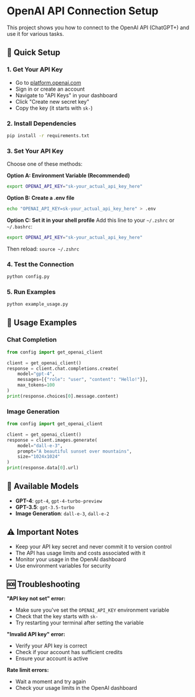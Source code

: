 # OpenAI API Connection Setup

This project shows you how to connect to the OpenAI API (ChatGPT+) and use it for various tasks.

## 🚀 Quick Setup

### 1. Get Your API Key
- Go to [platform.openai.com](https://platform.openai.com)
- Sign in or create an account
- Navigate to "API Keys" in your dashboard
- Click "Create new secret key"
- Copy the key (it starts with `sk-`)

### 2. Install Dependencies
```bash
pip install -r requirements.txt
```

### 3. Set Your API Key
Choose one of these methods:

**Option A: Environment Variable (Recommended)**
```bash
export OPENAI_API_KEY="sk-your_actual_api_key_here"
```

**Option B: Create a .env file**
```bash
echo "OPENAI_API_KEY=sk-your_actual_api_key_here" > .env
```

**Option C: Set it in your shell profile**
Add this line to your `~/.zshrc` or `~/.bashrc`:
```bash
export OPENAI_API_KEY="sk-your_actual_api_key_here"
```
Then reload: `source ~/.zshrc`

### 4. Test the Connection
```bash
python config.py
```

### 5. Run Examples
```bash
python example_usage.py
```

## 🔧 Usage Examples

### Chat Completion
```python
from config import get_openai_client

client = get_openai_client()
response = client.chat.completions.create(
    model="gpt-4",
    messages=[{"role": "user", "content": "Hello!"}],
    max_tokens=100
)
print(response.choices[0].message.content)
```

### Image Generation
```python
from config import get_openai_client

client = get_openai_client()
response = client.images.generate(
    model="dall-e-3",
    prompt="A beautiful sunset over mountains",
    size="1024x1024"
)
print(response.data[0].url)
```

## 📝 Available Models

- **GPT-4**: `gpt-4`, `gpt-4-turbo-preview`
- **GPT-3.5**: `gpt-3.5-turbo`
- **Image Generation**: `dall-e-3`, `dall-e-2`

## ⚠️ Important Notes

- Keep your API key secret and never commit it to version control
- The API has usage limits and costs associated with it
- Monitor your usage in the OpenAI dashboard
- Use environment variables for security

## 🆘 Troubleshooting

**"API key not set" error:**
- Make sure you've set the `OPENAI_API_KEY` environment variable
- Check that the key starts with `sk-`
- Try restarting your terminal after setting the variable

**"Invalid API key" error:**
- Verify your API key is correct
- Check if your account has sufficient credits
- Ensure your account is active

**Rate limit errors:**
- Wait a moment and try again
- Check your usage limits in the OpenAI dashboard
